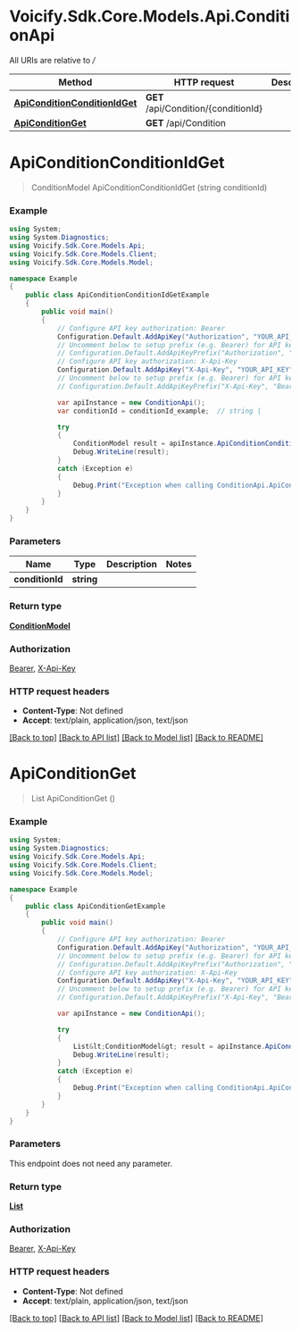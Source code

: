# Voicify.Sdk.Core.Models.Api.ConditionApi

All URIs are relative to */*

Method | HTTP request | Description
------------- | ------------- | -------------
[**ApiConditionConditionIdGet**](ConditionApi.md#apiconditionconditionidget) | **GET** /api/Condition/{conditionId} | 
[**ApiConditionGet**](ConditionApi.md#apiconditionget) | **GET** /api/Condition | 

<a name="apiconditionconditionidget"></a>
# **ApiConditionConditionIdGet**
> ConditionModel ApiConditionConditionIdGet (string conditionId)



### Example
```csharp
using System;
using System.Diagnostics;
using Voicify.Sdk.Core.Models.Api;
using Voicify.Sdk.Core.Models.Client;
using Voicify.Sdk.Core.Models.Model;

namespace Example
{
    public class ApiConditionConditionIdGetExample
    {
        public void main()
        {
            // Configure API key authorization: Bearer
            Configuration.Default.AddApiKey("Authorization", "YOUR_API_KEY");
            // Uncomment below to setup prefix (e.g. Bearer) for API key, if needed
            // Configuration.Default.AddApiKeyPrefix("Authorization", "Bearer");
            // Configure API key authorization: X-Api-Key
            Configuration.Default.AddApiKey("X-Api-Key", "YOUR_API_KEY");
            // Uncomment below to setup prefix (e.g. Bearer) for API key, if needed
            // Configuration.Default.AddApiKeyPrefix("X-Api-Key", "Bearer");

            var apiInstance = new ConditionApi();
            var conditionId = conditionId_example;  // string | 

            try
            {
                ConditionModel result = apiInstance.ApiConditionConditionIdGet(conditionId);
                Debug.WriteLine(result);
            }
            catch (Exception e)
            {
                Debug.Print("Exception when calling ConditionApi.ApiConditionConditionIdGet: " + e.Message );
            }
        }
    }
}
```

### Parameters

Name | Type | Description  | Notes
------------- | ------------- | ------------- | -------------
 **conditionId** | **string**|  | 

### Return type

[**ConditionModel**](ConditionModel.md)

### Authorization

[Bearer](../README.md#Bearer), [X-Api-Key](../README.md#X-Api-Key)

### HTTP request headers

 - **Content-Type**: Not defined
 - **Accept**: text/plain, application/json, text/json

[[Back to top]](#) [[Back to API list]](../README.md#documentation-for-api-endpoints) [[Back to Model list]](../README.md#documentation-for-models) [[Back to README]](../README.md)
<a name="apiconditionget"></a>
# **ApiConditionGet**
> List<ConditionModel> ApiConditionGet ()



### Example
```csharp
using System;
using System.Diagnostics;
using Voicify.Sdk.Core.Models.Api;
using Voicify.Sdk.Core.Models.Client;
using Voicify.Sdk.Core.Models.Model;

namespace Example
{
    public class ApiConditionGetExample
    {
        public void main()
        {
            // Configure API key authorization: Bearer
            Configuration.Default.AddApiKey("Authorization", "YOUR_API_KEY");
            // Uncomment below to setup prefix (e.g. Bearer) for API key, if needed
            // Configuration.Default.AddApiKeyPrefix("Authorization", "Bearer");
            // Configure API key authorization: X-Api-Key
            Configuration.Default.AddApiKey("X-Api-Key", "YOUR_API_KEY");
            // Uncomment below to setup prefix (e.g. Bearer) for API key, if needed
            // Configuration.Default.AddApiKeyPrefix("X-Api-Key", "Bearer");

            var apiInstance = new ConditionApi();

            try
            {
                List&lt;ConditionModel&gt; result = apiInstance.ApiConditionGet();
                Debug.WriteLine(result);
            }
            catch (Exception e)
            {
                Debug.Print("Exception when calling ConditionApi.ApiConditionGet: " + e.Message );
            }
        }
    }
}
```

### Parameters
This endpoint does not need any parameter.

### Return type

[**List<ConditionModel>**](ConditionModel.md)

### Authorization

[Bearer](../README.md#Bearer), [X-Api-Key](../README.md#X-Api-Key)

### HTTP request headers

 - **Content-Type**: Not defined
 - **Accept**: text/plain, application/json, text/json

[[Back to top]](#) [[Back to API list]](../README.md#documentation-for-api-endpoints) [[Back to Model list]](../README.md#documentation-for-models) [[Back to README]](../README.md)
